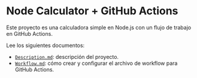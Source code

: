 # Node Calculator + GitHub Actions

Este proyecto es una calculadora simple en Node.js con un flujo de trabajo en GitHub Actions.

Lee los siguientes documentos:

- [`Description.md`](./steps/Description.md): descripción del proyecto.
- [`Workflow.md`](./steps/Workflow.md): cómo crear y configurar el archivo de workflow para GitHub Actions.
